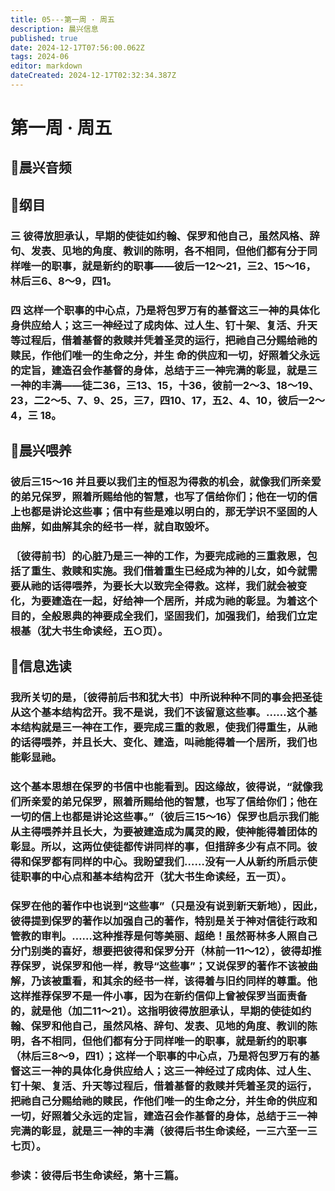 ```yaml
---
title: 05---第一周 · 周五
description: 晨兴信息
published: true
date: 2024-12-17T07:56:00.062Z
tags: 2024-06
editor: markdown
dateCreated: 2024-12-17T02:32:34.387Z
---
```


# 第一周 · 周五

## 🎵晨兴音频


## 📖纲目

### 三    彼得放胆承认，早期的使徒如约翰、保罗和他自己，虽然风格、辞句、发表、见地的角度、教训的陈明，各不相同，但他们都有分于同样唯一的职事，就是新约的职事——彼后一12～21，三2、15～16，林后三6、8～9，四1。

### 四    这样一个职事的中心点，乃是将包罗万有的基督这三一神的具体化身供应给人；这三一神经过了成肉体、过人生、钉十架、复活、升天等过程后，借着基督的救赎并凭着圣灵的运行，把祂自己分赐给祂的赎民，作他们唯一的生命之分，并生 命的供应和一切，好照着父永远的定旨，建造召会作基督的身体，总结于三一神完满的彰显，就是三一神的丰满——徒二36，三13、15，十36，彼前一2～3、18～19、23，二2～5、7、9、25，三7，四10、17，五2、4、10，彼后一2～4，三 18。

## 📖晨兴喂养

### 彼后三15～16    并且要以我们主的恒忍为得救的机会，就像我们所亲爱的弟兄保罗，照着所赐给他的智慧，也写了信给你们；他在一切的信上也都是讲论这些事；信中有些是难以明白的，那无学识不坚固的人曲解，如曲解其余的经书一样，就自取毁坏。

### 〔彼得前书〕的心脏乃是三一神的工作，为要完成祂的三重救恩，包括了重生、救赎和实施。我们借着重生已经成为神的儿女，如今就需要从祂的话得喂养，为要长大以致完全得救。这样，我们就会被变化，为要建造在一起，好给神一个居所，并成为祂的彰显。为着这个目的，全般恩典的神要成全我们，坚固我们，加强我们，给我们立定根基（犹大书生命读经，五○页）。

## 📖信息选读

### 我所关切的是，〔彼得前后书和犹大书〕中所说种种不同的事会把圣徒从这个基本结构岔开。我不是说，我们不该留意这些事。……这个基本结构就是三一神在工作，要完成三重的救恩，使我们得重生，从祂的话得喂养，并且长大、变化、建造，叫祂能得着一个居所，我们也能彰显祂。

### 这个基本思想在保罗的书信中也能看到。因这缘故，彼得说，“就像我们所亲爱的弟兄保罗，照着所赐给他的智慧，也写了信给你们；他在一切的信上也都是讲论这些事。”（彼后三15～16）保罗也启示我们能从主得喂养并且长大，为要被建造成为属灵的殿，使神能得着团体的彰显。所以，这两位使徒都传讲同样的事，但措辞多少有点不同。彼得和保罗都有同样的中心。我盼望我们……没有一人从新约所启示使徒职事的中心点和基本结构岔开（犹大书生命读经，五一页）。

### 保罗在他的著作中也说到“这些事”（只是没有说到新天新地），因此，彼得提到保罗的著作以加强自己的著作，特别是关于神对信徒行政和管教的审判。……这种推荐是何等美丽、超绝！虽然哥林多人照自己分门别类的喜好，想要把彼得和保罗分开（林前一11～12），彼得却推荐保罗，说保罗和他一样，教导“这些事”；又说保罗的著作不该被曲解，乃该被重看，和其余的经书一样，该得着与旧约同样的尊重。他这样推荐保罗不是一件小事，因为在新约信仰上曾被保罗当面责备的，就是他（加二11～21）。这指明彼得放胆承认，早期的使徒如约翰、保罗和他自己，虽然风格、辞句、发表、见地的角度、教训的陈明，各不相同，但他们都有分于同样唯一的职事，就是新约的职事（林后三8～9，四1）；这样一个职事的中心点，乃是将包罗万有的基督这三一神的具体化身供应给人；这三一神经过了成肉体、过人生、钉十架、复活、升天等过程后，借着基督的救赎并凭着圣灵的运行，把祂自己分赐给祂的赎民，作他们唯一的生命之分，并生命的供应和一切，好照着父永远的定旨，建造召会作基督的身体，总结于三一神完满的彰显，就是三一神的丰满（彼得后书生命读经，一三六至一三七页）。

### 参读：彼得后书生命读经，第十三篇。
<!-- Google tag (gtag.js) -->
<script async src="https://www.googletagmanager.com/gtag/js?id=G-1P8709Z16T"></script>
<script>
  window.dataLayer = window.dataLayer || [];
  function gtag(){dataLayer.push(arguments);}
  gtag('js', new Date());

  gtag('config', 'G-1P8709Z16T');
</script>